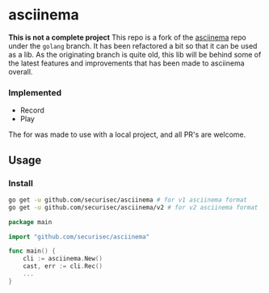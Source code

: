 # asciinema
**This is not a complete project** This repo is a fork of the [asciinema](https://github.com/asciinema/asciinema) repo under the `golang` branch. It has been refactored a bit so that it can be used as a lib. As the originating branch is quite old, this lib will be behind some of the latest features and improvements that has been made to asciinema overall. 

### Implemented
- Record
- Play

The for was made to use with a local project, and all PR's are welcome. 

## Usage
### Install
```sh
go get -u github.com/securisec/asciinema # for v1 asciinema format
go get -u github.com/securisec/asciinema/v2 # for v2 asciinema format
```

```go
package main

import "github.com/securisec/asciinema"

func main() {
    cli := asciinema.New()
    cast, err := cli.Rec()
    ...
}
```
